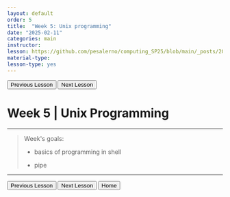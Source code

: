 ```yaml
---
layout: default
order: 5
title:  "Week 5: Unix programming"
date: "2025-02-11"
categories: main
instructor: 
lesson: https://github.com/pesalerno/computing_SP25/blob/main/_posts/2025-02-11-5_Week_5.md
material-type: 
lesson-type: yes
---
```


<a href="https://pesalerno.github.io/computing_SP25/main/2025/02/04/4_Week_4.html"><button>Previous Lesson</button></a>    <a href="https://pesalerno.github.io/computing_SP25/main/2025/02/18/6_Week_6.html"><button>Next Lesson</button></a>

# Week 5 | Unix Programming

------------
>Week's goals:
>
>- basics of programming in shell
>
>- pipe

--------------

<a href="https://pesalerno.github.io/computing_SP25/main/2025/02/04/4_Week_4.html"><button>Previous Lesson</button></a>    <a href="https://pesalerno.github.io/computing_SP25/main/2025/02/18/6_Week_6.html"><button>Next Lesson</button></a>
<a href="https://pesalerno.github.io/computing_SP25/"><button>Home</button></a>  